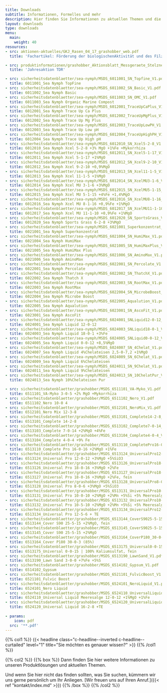 ```yaml
---
title: Downloads
subtitle: Informationen, Formelles und mehr
description: Hier finden Sie Informationen zu aktuellen Themen und die Sicherheitsdatenblätter zu unserem Produktlösungen.
layout: downloads
type: downloads
menu:
  main:
    weight: 40
resources:
- src: aktionen-aktuelles/GKJ_Rasen_04_17_grashobber_web.pdf
  title: 'Fachartikel: Förderung der biologischenAktivität und des Filzabbaus im Pflegehorizont'

- src: produktinformationen/grashobber_Aktionsblatt_Messgeraete_Stelzner.pdf
  title: 'Jahresaktion TDR'

- src: sicherheitsdatenblaetter/sea-nymph/MSDS_6011001_SN_Topfine_V1.pdf
  title: 6011001_Sea Nymph TopFine
- src: sicherheitsdatenblaetter/sea-nymph/MSDS_6011002_SN_Basic_V1.pdf
  title: 6011002_Sea Nymph Basic
- src: sicherheitsdatenblaetter/sea-nymph/MSDS_6011003_SN_OMC_V1.pdf
  title: 6011003_Sea Nymph Organic Marine Compost
- src: sicherheitsdatenblaetter/sea-nymph/MSDS_6012001_TraceUpCaPlus_V1.pdf
  title: 6012001_Sea Nymph Trace Up Ca Plus
- src: sicherheitsdatenblaetter/sea-nymph/MSDS_6012002_TraceUpMgPlus_V1.pdf
  title: 6012002_Sea Nymph Trace Up Mg Plus
- src: sicherheitsdatenblaetter/sea-nymph/MSDS_6012003_TraceUpLowPH_V1.pdf
  title: 6012003_Sea Nymph Trace Up Low pH
- src: sicherheitsdatenblaetter/sea-nymph/MSDS_6012004_TraceUpHighPH_V1.pdf
  title: 6012004_Sea Nymph Trace Up High pH
- src: sicherheitsdatenblaetter/sea-nymph/MSDS_6012010_SN_Xcel5-2-8_V1.pdf
  title: 6012010_Sea Nymph Xcel 5-2-8 +3% MgO +1%Fe +Mykorrhiza
- src: sicherheitsdatenblaetter/sea-nymph/MSDS_6012011_SN_Xcel5-1-17_V1.pdf
  title: 6012011_Sea Nymph Xcel 5-1-17 +1%MgO
- src: sicherheitsdatenblaetter/sea-nymph/MSDS_6012012_SN_Xcel9-2-10_V1.pdf
  title: 6012012_Sea Nymph Xcel 9-2-10 +0,9%MgO
- src: sicherheitsdatenblaetter/sea-nymph/MSDS_6012013_SN_Xcel11-1-5_V1.pdf
  title: 6012013_Sea Nymph Xcel 11-1-5 +1%MgO
- src: sicherheitsdatenblaetter/sea-nymph/MSDS_6012014_SN_XcelMU3-1-6_V1.pdf
  title: 6012014_Sea Nymph Xcel MU 3-1-6 +3%MgO
- src: sicherheitsdatenblaetter/sea-nymph/MSDS_6012015_SN_XcelMU5-1-15_V1.pdf
  title: 6012015_Sea Nymph Xcel MU 5-1-15 +4%Fe +1,4%MgO
- src: sicherheitsdatenblaetter/sea-nymph/MSDS_6012016_SN_XcelMU8-1-16_V1.pdf
  title: 6012016_Sea Nymph Xcel MU 8-1-16 +0,9%Fe +1%MgO
- src: sicherheitsdatenblaetter/sea-nymph/MSDS_6012017_SN_XcelMU11-1-10_V1.pdf
  title: 6012017_Sea Nymph Xcel MU 11-1-10 +0,9%Fe +1%MgO
- src: sicherheitsdatenblaetter/sea-nymph/MSDS_6012020_SN_SportsGrass_V1.pdf
  title: 6012020_Sea Nymph Sports Grass 6-2-8 +3%MgO
- src: sicherheitsdatenblaetter/sea-nymph/MSDS_6021001_Superkonzentrat_V1.pdf
  title: 6021001_Sea Nymph Superkonzentrat
- src: sicherheitsdatenblaetter/sea-nymph/MSDS_6021004_SN_HumiMax_V1.pdf
  title: 6021004_Sea Nymph HumiMax
- src: sicherheitsdatenblaetter/sea-nymph/MSDS_6021005_SN_HumiMaxPlus_V1.pdf
  title: 6021005_Sea Nymph HumiMax Plus
- src: sicherheitsdatenblaetter/sea-nymph/MSDS_6021006_SN_AminoMax_V1.pdf
  title: 6021006_Sea Nymph AminoMax
- src: sicherheitsdatenblaetter/sea-nymph/MSDS_6022001_SN_Percolate_V1.pdf
  title: 6022001_Sea Nymph Percolate
- src: sicherheitsdatenblaetter/sea-nymph/MSDS_6022002_SN_ThatchX_V1.pdf
  title: 6022002_Sea Nymph Thatch X
- src: sicherheitsdatenblaetter/sea-nymph/MSDS_6022003_SN_RootMax_V1.pdf
  title: 6022003_Sea Nymph RootMax
- src: sicherheitsdatenblaetter/sea-nymph/MSDS_6022004_SN_MicrobeBoost_V1.pdf
  title: 6022004_Sea Nymph Microbe Boost
- src: sicherheitsdatenblaetter/sea-nymph/MSDS_6022005_Aqualution_V1.pdf
  title: 6022005_Sea Nymph Aqualution
- src: sicherheitsdatenblaetter/sea-nymph/MSDS_6023001_SN_AscoFit_V1.pdf
  title: 6023001_Sea Nymph AscoFit
- src: sicherheitsdatenblaetter/sea-nymph/MSDS_6024001_SNLiquid12-0-12_V1.pdf
  title: 6024001_Sea Nymph Liquid 12-0-12
- src: sicherheitsdatenblaetter/sea-nymph/MSDS_6024003_SNLiquid18-0-1_V1.pdf
  title: 6024003_Sea Nymph Liquid 18-0-1 +3%Fe
- src: sicherheitsdatenblaetter/sea-nymph/MSDS_6024005_SNLiquid0-0-12_V1.pdf
  title: 6024005_Sea Nymph Liquid 0-0-12 +8,5%MgO
- src: sicherheitsdatenblaetter/sea-nymph/MSDS_6024007_SN_4Chelat_V1.pdf
  title: 6024007_Sea Nymph Liquid 4%Chelateisen 2,5-0-7,2 +1%MgO
- src: sicherheitsdatenblaetter/sea-nymph/MSDS_6024009_SN_6Chelat_V1.pdf
  title: 6024009_Sea Nymph Liquid 6%Chelateisen
- src: sicherheitsdatenblaetter/sea-nymph/MSDS_6024011_SN_9Chelat_V1.pdf
  title: 6024011_Sea Nymph Liquid 9%Chelateisen
- src: sicherheitsdatenblaetter/sea-nymph/MSDS_6024013_SN_10ChelatPur_V1.pdf
  title: 6024013_Sea Nymph 10%Chelateisen Pur

- src: sicherheitsdatenblaetter/grashobber/MSDS_6511101_VA-Myko_V1.pdf
  title: 6511101_VA-Myko 3-0-5 +2% MgO +Mykorrhiza
- src: sicherheitsdatenblaetter/grashobber/MSDS_6511102_Nero_V1.pdf
  title: 6511102_Nero 10-0 4
- src: sicherheitsdatenblaetter/grashobber/MSDS_6512101_NeroMix_V1.pdf
  title: 6512101_Nero Mix 12-3-8
- src: sicherheitsdatenblaetter/grashobber/MSDS_6513101_Complete14-2-8_V1.pdf
  title: 6513101_Complete 14-2-8
- src: sicherheitsdatenblaetter/grashobber/MSDS_6513102_Complete7-0-14_V1.pdf
  title: 6513103_Complete 7-0-14 +2%MgO +4%Fe
- src: sicherheitsdatenblaetter/grashobber/MSDS_6513104_Complete4-0-4_V1.pdf
  title: 6513104_Complete 4-0-4 +9% Fe
- src: sicherheitsdatenblaetter/grashobber/MSDS_6513110_CompletePro16-0-16_V1.pdf
  title: 6513110_Complete Pro 16-0-16 +2%MgO +1%Fe
- src: sicherheitsdatenblaetter/grashobber/MSDS_6513124_UniversalPro12-0-12_MgO_SiO_FEIN_V1.pdf
  title: 6513124_Universal Pro 12-0-12 +3%MgO +5%SiO3
- src: sicherheitsdatenblaetter/grashobber/MSDS_6513126_UniversalPro18-0-16_V1.pdf
  title: 6513126_Universal Pro 18-0-16 +3%MgO +2%Fe
- src: sicherheitsdatenblaetter/grashobber/MSDS_6513127_UniversalPro18-0-16_FEIN_V1.pdf
  title: 6513127_Universal Pro 18-0-16 +3%MgO +2%Fe, fein
- src: sicherheitsdatenblaetter/grashobber/MSDS_6513128_UniversalPro8-0-6_MgO_SiO_FEIN_V1.pdf
  title: 6513128_Universal Pro 8-0-6 +3%MgO +5%SiO3
- src: sicherheitsdatenblaetter/grashobber/MSDS_6513131_UniversalPro10-0-10_MgO_Mn_SiO_FEIN_V1.pdf
  title: 6513131_Universal Pro 10-0-10 +2%MgO +2%Mn +5%Si +5% Meeresalge
- src: sicherheitsdatenblaetter/grashobber/MSDS_6513132_UniversalPro10-5-10_MgO_Mn_SiO_FEIN_V1.pdf
  title: 6513132_Universal Pro 10-5-10 +2%MgO +2%Mn +5%Si +5% Meeresalge
- src: sicherheitsdatenblaetter/grashobber/MSDS_6513134_UniversalPro12-5-6_FEIN_V1.pdf
  title: 6513134_Universal Pro 12-5-6 + TE
- src: sicherheitsdatenblaetter/grashobber/MSDS_6513144_CoverS9025-5-15_FEIN_V1.pdf
  title: 6513144_Cover S90 25-5-15 +2%MgO, fein
- src: sicherheitsdatenblaetter/grashobber/MSDS_6513145_CoverS9025-5-15_V1.pdf
  title: 6513145_Cover S90 25-5-15 +2%MgO
- src: sicherheitsdatenblaetter/grashobber/MSDS_6513164_CoverP180_30-0-3_V1.pdf
  title: 6513164_Cover P180 30-0-3 (85%)
- src: sicherheitsdatenblaetter/grashobber/MSDS_6513175_Universal0-0-15_V1.pdf
  title: 6513175_Universal 0-0-15 | 100% Kaliumsulfat, fein
- src: sicherheitsdatenblaetter/grashobber/MSDS_6513190_LawnSand_V1.pdf
  title: 6513190_Lawn Sand 3-0-0 +7%Fe +5%S
- src: sicherheitsdatenblaetter/grashobber/MSDS_6514102_Gypsum_V1.pdf
  title: 6514102_Gypsum
- src: sicherheitsdatenblaetter/grashobber/MSDS_6521101_FulvicBoost_V1.pdf
  title: 6521101_Fulvic Boost
- src: sicherheitsdatenblaetter/grashobber/MSDS_6524101_NeroLiquid_V1.pdf
  title: 6524101_Nero Liquid
- src: sicherheitsdatenblaetter/grashobber/MSDS_6524110_UniversalLiquidMeeresalge_12-0-12_V1.pdf
  title: 6524110_Universal Liquid Meeresalge 12-0-12 +1%MgO +1%Fe
- src: sicherheitsdatenblaetter/grashobber/MSDS_6524120_UniversalLiquid_16-2-8_V1.pdf
  title: 6524120_Universal Liquid 16-2-8 +TE
  
- params:
    icon: pdf
  src: '**.pdf'
---
```

{{% col1 %}}
{{< headline class="c-headline--inverted c-headline--curtailed" level="1" title="Sie möchten es genauer wissen?" >}}
{{% /col1 %}}

{{% col2 %}}
{{% box %}}
Dann finden Sie hier weitere Informationen zu unseren Produktlösungen und aktuellen Themen.

Und wenn Sie hier nicht das finden sollten, was Sie suchen, kümmern wir uns gerne persönlich um Ihr Anliegen. [Wir freuen uns auf Ihren Anruf.]({{< ref "kontakt/index.md" >}})
{{% /box %}}
{{% /col2 %}}
